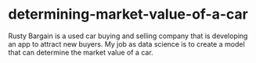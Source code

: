 # determining-market-value-of-a-car
Rusty Bargain is a used car buying and selling company that is developing an app to attract new buyers.  My job as data science is to create a model that can determine the market value of a car.
